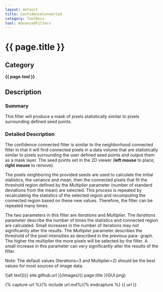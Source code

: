 ```yaml
---
layout: default
title: ConfidenceConnected
category: ToolDocs 
tool: AdvancedFilters
---
```


# {{ page.title }} 

## Category

**{{ page.tool }}**

## Description

### Summary

This filter will produce a mask of pixels statistically similar to pixels surrounding defined seed points.

### Detailed Description

The confidence connected filter is similar to the neighborhood connected filter in that it will find connected pixels in a data volume that are statistically similar to pixels surrounding the user defined seed points and output them as a mask layer. The seed points set in the 2D viewer (**left mouse** to place, **right mouse** to remove).

The pixels neighboring the provided seeds are used to calculate the initial statistics, the variance and mean, then the connected pixels that fit the threshold region defined by the *Multiplier* parameter (number of standard deviations from the mean) are selected. This process is repeated by recalculating the statistics of the selected region and recomputing the connected region based on these new values. Therefore, the filter can be repeated many times.

The two parameters in this filter are *Iterations* and *Multiplier.* The *Iterations* parameter describe the number of times the statistics and connected region are calculated. Small increases in the number of iterations may not significantly alter the results. The *Multiplier* parameter describes the threshold of the pixel intensities as described in the previous para- graph. The higher the multiplier the more pixels will be selected by the filter. A small increase in this parameter can very significantly alter the results of the filter.

Note: The default values (Iterations=3 and Multiplier=2) should be the best values for most sources of image data.

![alt text]({{ site.github.url }}/images/{{ page.title }}GUI.png)

{% capture url %}{% include url.md%}{% endcapture %}
{{ url }}

